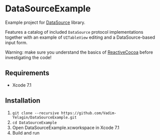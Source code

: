 # DataSourceExample

Example project for [DataSource](https://github.com/Vadim-Yelagin/DataSource) library.

Features a catalog of included `DataSource` protocol implementations together with an example of `UITableView` editing and a DataSource-based input form.

Warning: make sure you understand the basics of [ReactiveCocoa](https://github.com/ReactiveCocoa/ReactiveCocoa/) before investigating the code!

## Requirements

* Xcode 7.1

## Installation

1. `git clone --recursive https://github.com/Vadim-Yelagin/DataSourceExample.git`
2. `cd DataSourceExample`
3. Open DataSourceExample.xcworkspace in Xcode 7.1
4. Build and run
